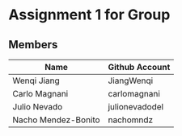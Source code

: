 # Assignment 1 for Group


## Members

| Name | Github Account |
| ---- |-------------- |
| Wenqi Jiang | JiangWenqi |
| Carlo Magnani| carlomagnani |
| Julio Nevado| julionevadodel |
| Nacho Mendez-Bonito | nachomndz |